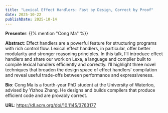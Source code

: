 ```yaml
---
title: "Lexical Effect Handlers: Fast by Design, Correct by Proof"
date: 2025-10-22
publishDate: 2025-10-14
---
```


**Presenter**: {{% mention "Cong Ma" %}}

**Abstract**: Effect handlers are a powerful feature for structuring programs with rich control flow. Lexical effect handlers, in particular, offer better modularity and stronger reasoning principles. In this talk, I’ll introduce effect handlers and share our work on Lexa, a language and compiler built to compile lexical handlers efficiently and correctly. I’ll highlight three novel techniques that broaden the design space of effect handlers' compilation and reveal useful trade-offs between performance and expressiveness.

**Bio**: Cong Ma is a fourth-year PhD student at the University of Waterloo, advised by Yizhou Zhang. He designs and builds compilers that produce efficient code and are provably correct.

**URL**: https://dl.acm.org/doi/10.1145/3763177
